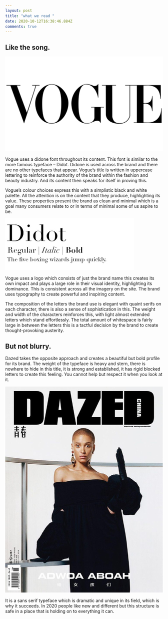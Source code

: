 ```yaml
---
layout: post
title: "what we read "
date: 2020-10-12T16:38:46.884Z
comments: true
---
```

## Like the song. 

![Vogue Logo © Vogue ](../uploads/vogue-logo.jpg "Vogue Logo © Vogue ")

Vogue uses a didone font throughout its content. This font is similar to the more famous typeface – Didot. Didone is used across the brand and there are no other typefaces that appear. Vogue’s title is written in uppercase lettering to reinforce the authority of the brand within the fashion and beauty industry. And its content then speaks for itself in proving this. 

Vogue’s colour choices express this with a simplistic black and white palette. All the attention is on the content that they produce, highlighting its value. These properties present the brand as clean and minimal which is a goal many consumers relate to or in terms of minimal some of us aspire to be.  

![Didot © Google Fonts](../uploads/image1.jpg "Didot © Google Fonts")

Vogue uses a logo which consists of just the brand name this creates its own impact and plays a large role in their visual identity, highlighting its dominance. This is consistent across all the imagery on the site. The brand uses typography to create powerful and inspiring content. 

The composition of the letters the brand use is elegant with quaint serifs on each character, there is also a sense of sophistication in this. The weight and width of the characters reinforces this, with light almost extended letters which stand effortlessly. The total amount of whitespace is fairly large in between the letters this is a tactful decision by the brand to create thought-provoking austerity. 

## But not blurry.

Dazed takes the opposite approach and creates a beautiful but bold profile for its brand. The weight of the typeface is heavy and stern, there is nowhere to hide in this title, it is strong and established, it has rigid blocked letters to create this feeling. You cannot help but respect it when you look at it. 

![Dazed Cover © Dazed China](../uploads/dazed-china-01-730x953.jpg "Dazed Cover © Dazed China")

It is a sans serif typeface which is dramatic and unique in its field, which is why it succeeds. In 2020 people like new and different but this structure is safe in a place that is holding on to everything it can.